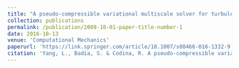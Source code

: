 ```yaml
---
title: "A pseudo-compressible variational multiscale solver for turbulent incompressible flows"
collection: publications
permalink: /publication/2009-10-01-paper-title-number-1
date: 2016-10-13
venue: 'Computational Mechanics'
paperurl: 'https://link.springer.com/article/10.1007/s00466-016-1332-9'
citation: 'Yang, L., Badia, S. & Codina, R. A pseudo-compressible variational multiscale solver for turbulent incompressible flows. Comput Mech 58, 1051–1069 (2016).'
---
```

